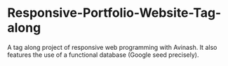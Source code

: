 # Responsive-Portfolio-Website-Tag-along
A tag along project of responsive web programming with Avinash. It also features the use of a functional database (Google seed precisely).

